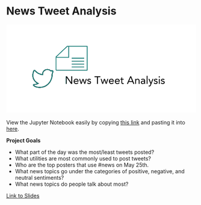 # News Tweet Analysis

<p align="center"><img src="newstweetlogo.png" height="235px"/></p>

View the Jupyter Notebook easily by copying [this link](https://github.com/pinkdragon1000/News-Tweet-Analysis/blob/master/News%20Tweet%20Analysis.ipynb) and pasting it into [here](https://nbviewer.jupyter.org/).

**Project Goals**

* What part of the day was the most/least tweets posted?
* What utilities are most commonly used to post tweets?
* Who are the top posters that use #news on May 25th.
* What news topics go under the categories of positive, negative, and neutral sentiments?
* What news topics do people talk about most?

[Link to Slides](https://docs.google.com/presentation/d/1BMiOZXUHh9V0ZDekYLhY0mWsuZlnCJb-HdCFhPrzwPs/edit#slide=id.g589d691f2b_0_51)
